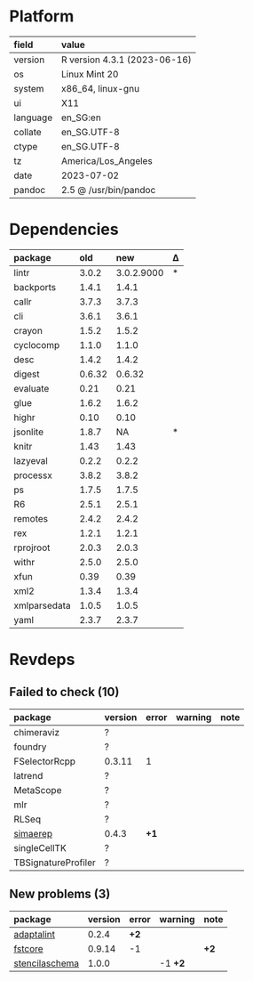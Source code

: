 # Platform

|field    |value                        |
|:--------|:----------------------------|
|version  |R version 4.3.1 (2023-06-16) |
|os       |Linux Mint 20                |
|system   |x86_64, linux-gnu            |
|ui       |X11                          |
|language |en_SG:en                     |
|collate  |en_SG.UTF-8                  |
|ctype    |en_SG.UTF-8                  |
|tz       |America/Los_Angeles          |
|date     |2023-07-02                   |
|pandoc   |2.5 @ /usr/bin/pandoc        |

# Dependencies

|package      |old    |new        |Δ  |
|:------------|:------|:----------|:--|
|lintr        |3.0.2  |3.0.2.9000 |*  |
|backports    |1.4.1  |1.4.1      |   |
|callr        |3.7.3  |3.7.3      |   |
|cli          |3.6.1  |3.6.1      |   |
|crayon       |1.5.2  |1.5.2      |   |
|cyclocomp    |1.1.0  |1.1.0      |   |
|desc         |1.4.2  |1.4.2      |   |
|digest       |0.6.32 |0.6.32     |   |
|evaluate     |0.21   |0.21       |   |
|glue         |1.6.2  |1.6.2      |   |
|highr        |0.10   |0.10       |   |
|jsonlite     |1.8.7  |NA         |*  |
|knitr        |1.43   |1.43       |   |
|lazyeval     |0.2.2  |0.2.2      |   |
|processx     |3.8.2  |3.8.2      |   |
|ps           |1.7.5  |1.7.5      |   |
|R6           |2.5.1  |2.5.1      |   |
|remotes      |2.4.2  |2.4.2      |   |
|rex          |1.2.1  |1.2.1      |   |
|rprojroot    |2.0.3  |2.0.3      |   |
|withr        |2.5.0  |2.5.0      |   |
|xfun         |0.39   |0.39       |   |
|xml2         |1.3.4  |1.3.4      |   |
|xmlparsedata |1.0.5  |1.0.5      |   |
|yaml         |2.3.7  |2.3.7      |   |

# Revdeps

## Failed to check (10)

|package             |version |error  |warning |note |
|:-------------------|:-------|:------|:-------|:----|
|chimeraviz          |?       |       |        |     |
|foundry             |?       |       |        |     |
|FSelectorRcpp       |0.3.11  |1      |        |     |
|latrend             |?       |       |        |     |
|MetaScope           |?       |       |        |     |
|mlr                 |?       |       |        |     |
|RLSeq               |?       |       |        |     |
|[simaerep](failures.md#simaerep)|0.4.3   |__+1__ |        |     |
|singleCellTK        |?       |       |        |     |
|TBSignatureProfiler |?       |       |        |     |

## New problems (3)

|package        |version |error  |warning   |note   |
|:--------------|:-------|:------|:---------|:------|
|[adaptalint](problems.md#adaptalint)|0.2.4   |__+2__ |          |       |
|[fstcore](problems.md#fstcore)|0.9.14  |-1     |          |__+2__ |
|[stencilaschema](problems.md#stencilaschema)|1.0.0   |       |-1 __+2__ |       |


